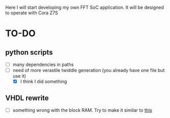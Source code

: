 Here I will start developing my own FFT SoC application. It will be designed to operate with Cora Z7S

# TO-DO

## python scripts
- [ ] many dependencies in paths
- [ ] need of more verastile twiddle generation (you already have one file but use it)
  - [x] I think I did something

## VHDL rewrite
- [ ] something wrong with the block RAM. Try to make it similar to [this]("D:/Yannos/FILES/PROGRAMS/FPGA/SoC/FFT/designs/Vivado_22.2/FFT_8bit_SoC_Baremetal/FFT_8bit_SoC_Baremetal.srcs/sources_1/imports/FFT_x32_vhdl_code/top_level_FFT_IP.vhd")